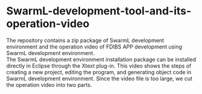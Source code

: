 # SwarmL-development-tool-and-its-operation-video
The repository contains a zip package of SwarmL development environment and the operation video of FDIBS APP development using SwarmL development environment.  
The SwarmL development environment installation package can be installed directly in Eclipse through the Xtext plug-in.
This video shows the steps of creating a new project, editing the program, and generating object code in SwarmL development environment.
Since the video file is too large, we cut the operation video into two parts.
